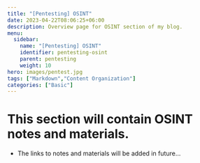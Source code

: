 ```yaml
---
title: "[Pentesting] OSINT"
date: 2023-04-22T08:06:25+06:00
description: Overview page for OSINT section of my blog.
menu:
  sidebar:
    name: "[Pentesting] OSINT"
    identifier: pentesting-osint
    parent: pentesting
    weight: 10
hero: images/pentest.jpg
tags: ["Markdown","Content Organization"]
categories: ["Basic"]
---
```


# This section will contain OSINT notes and materials.
- The links to notes and materials will be added in future...
